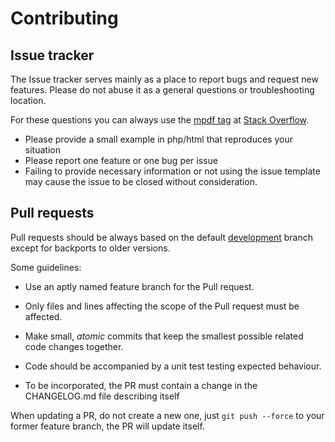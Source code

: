 Contributing
============

Issue tracker
-------------

The Issue tracker serves mainly as a place to report bugs and request new features.
Please do not abuse it as a general questions or troubleshooting location.

For these questions you can always use the
[mpdf tag](https://stackoverflow.com/questions/tagged/mpdf) at [Stack Overflow](https://stackoverflow.com/).

* Please provide a small example in php/html that reproduces your situation
* Please report one feature or one bug per issue
* Failing to provide necessary information or not using the issue template may cause the issue to be closed without
  consideration.

Pull requests
-------------

Pull requests should be always based on the default [development](https://github.com/mpdf/mpdf/tree/development)
branch except for backports to older versions.

Some guidelines:

* Use an aptly named feature branch for the Pull request.

* Only files and lines affecting the scope of the Pull request must be affected.

* Make small, *atomic* commits that keep the smallest possible related code changes together.

* Code should be accompanied by a unit test testing expected behaviour.

* To be incorporated, the PR must contain a change in the CHANGELOG.md file describing itself

When updating a PR, do not create a new one, just `git push --force` to your former feature branch, the PR will
update itself.
